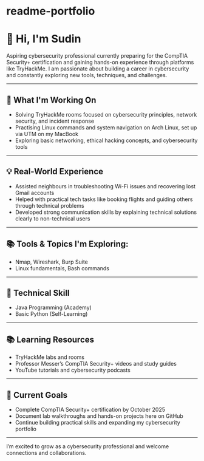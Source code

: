 # readme-portfolio

# 👋 Hi, I'm Sudin

Aspiring cybersecurity professional currently preparing for the CompTIA Security+ certification and gaining hands-on experience through platforms like TryHackMe. I am passionate about building a career in cybersecurity and constantly exploring new tools, techniques, and challenges.

---

## 🔧 What I'm Working On

- Solving TryHackMe rooms focused on cybersecurity principles, network security, and incident response  
- Practising Linux commands and system navigation on Arch Linux, set up via UTM on my MacBook  
- Exploring basic networking, ethical hacking concepts, and cybersecurity tools  

---

## 💡 Real-World Experience

- Assisted neighbours in troubleshooting Wi-Fi issues and recovering lost Gmail accounts  
- Helped with practical tech tasks like booking flights and guiding others through technical problems  
- Developed strong communication skills by explaining technical solutions clearly to non-technical users  

---

## 📚 Tools & Topics I'm Exploring:
- Nmap, Wireshark, Burp Suite
- Linux fundamentals, Bash commands

---

## 🔧 Technical Skill
- Java Programming (Academy)
- Basic Python (Self-Learning)

---

## 📚 Learning Resources

- TryHackMe labs and rooms  
- Professor Messer’s CompTIA Security+ videos and study guides  
- YouTube tutorials and cybersecurity podcasts  

---

## 🎯 Current Goals

- Complete CompTIA Security+ certification by October 2025  
- Document lab walkthroughs and hands-on projects here on GitHub  
- Continue building practical skills and expanding my cybersecurity portfolio  

---

I’m excited to grow as a cybersecurity professional and welcome connections and collaborations.
